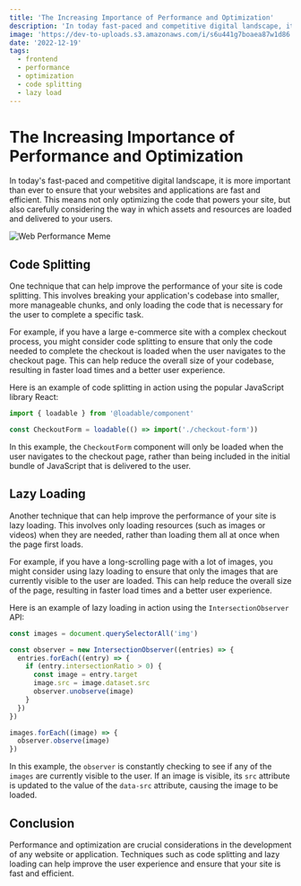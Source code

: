 ```yaml
---
title: 'The Increasing Importance of Performance and Optimization'
description: 'In today fast-paced and competitive digital landscape, it is more important than ever to ensure that your websites and applications are fast and efficient. This means not only optimizing the code that powers your site, but also carefully considering the way in which assets and resources are loaded and delivered to your users.'
image: 'https://dev-to-uploads.s3.amazonaws.com/i/s6u441g7boaea87w1d86.png'
date: '2022-12-19'
tags:
  - frontend
  - performance
  - optimization
  - code splitting
  - lazy load
---
```


# The Increasing Importance of Performance and Optimization

In today's fast-paced and competitive digital landscape, it is more important than ever to ensure that your websites and applications are fast and efficient. This means not only optimizing the code that powers your site, but also carefully considering the way in which assets and resources are loaded and delivered to your users.

![Web Performance Meme](https://cdn.buttercms.com/IpVEojxURzyTYbh1mCRB)

## Code Splitting

One technique that can help improve the performance of your site is code splitting. This involves breaking your application's codebase into smaller, more manageable chunks, and only loading the code that is necessary for the user to complete a specific task.

For example, if you have a large e-commerce site with a complex checkout process, you might consider code splitting to ensure that only the code needed to complete the checkout is loaded when the user navigates to the checkout page. This can help reduce the overall size of your codebase, resulting in faster load times and a better user experience.

Here is an example of code splitting in action using the popular JavaScript library React:

```js
import { loadable } from '@loadable/component'

const CheckoutForm = loadable(() => import('./checkout-form'))
```

In this example, the `CheckoutForm` component will only be loaded when the user navigates to the checkout page, rather than being included in the initial bundle of JavaScript that is delivered to the user.

## Lazy Loading

Another technique that can help improve the performance of your site is lazy loading. This involves only loading resources (such as images or videos) when they are needed, rather than loading them all at once when the page first loads.

For example, if you have a long-scrolling page with a lot of images, you might consider using lazy loading to ensure that only the images that are currently visible to the user are loaded. This can help reduce the overall size of the page, resulting in faster load times and a better user experience.

Here is an example of lazy loading in action using the `IntersectionObserver` API:

```js
const images = document.querySelectorAll('img')

const observer = new IntersectionObserver((entries) => {
  entries.forEach((entry) => {
    if (entry.intersectionRatio > 0) {
      const image = entry.target
      image.src = image.dataset.src
      observer.unobserve(image)
    }
  })
})

images.forEach((image) => {
  observer.observe(image)
})
```

In this example, the `observer` is constantly checking to see if any of the `images` are currently visible to the user. If an image is visible, its `src` attribute is updated to the value of the `data-src` attribute, causing the image to be loaded.

## Conclusion

Performance and optimization are crucial considerations in the development of any website or application. Techniques such as code splitting and lazy loading can help improve the user experience and ensure that your site is fast and efficient.
